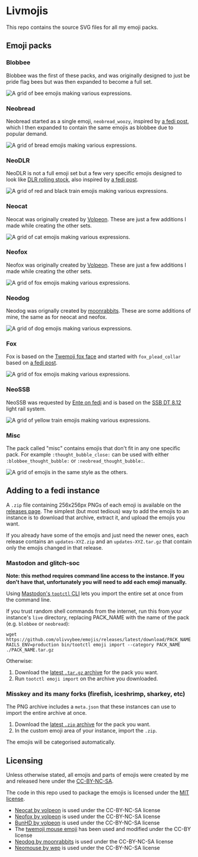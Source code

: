 # Livmojis

This repo contains the source SVG files for all my emoji packs.

## Emoji packs

### Blobbee

Blobbee was the first of these packs, and was originally designed to just be
pride flag bees but was then expanded to become a full set.

![A grid of bee emojis making various expressions.](https://github.com/olivvybee/emojis/releases/latest/download/preview-blobbee.png)

### Neobread

Neobread started as a single emoji, `neobread_woozy`, inspired by
[a fedi post](https://meow.woem.cat/notes/9qq5pizgf0bff23a), which I then
expanded to contain the same emojis as blobbee due to popular demand.

![A grid of bread emojis making various expressions.](https://github.com/olivvybee/emojis/releases/latest/download/preview-neobread.png)

### NeoDLR

NeoDLR is not a full emoji set but a few very specific emojis designed to look
like
[DLR rolling stock](https://en.wikipedia.org/wiki/Docklands_Light_Railway_rolling_stock),
also inspired by [a fedi post](https://meow.woem.cat/notes/9tkftowim4l7k08p).

![A grid of red and black train emojis making various expressions.](https://github.com/olivvybee/emojis/releases/latest/download/preview-neoDLR.png)

### Neocat

Neocat was originally created by [Volpeon](https://volpeon.ink/emojis/). These
are just a few additions I made while creating the other sets.

![A grid of cat emojis making various expressions.](https://github.com/olivvybee/emojis/releases/latest/download/preview-neocat.png)

### Neofox

Neofox was originally created by [Volpeon](https://volpeon.ink/emojis/). These
are just a few additions I made while creating the other sets.

![A grid of fox emojis making various expressions.](https://github.com/olivvybee/emojis/releases/latest/download/preview-neofox.png)

### Neodog

Neodog was orignally created by
[moonrabbits](https://git.gay/moonrabbits/neodog). These are some additions of
mine, the same as for neocat and neofox.

![A grid of dog emojis making various expressions.](https://github.com/olivvybee/emojis/releases/latest/download/preview-neodog.png)

### Fox

Fox is based on the
[Twemoji fox face](https://commons.wikimedia.org/wiki/File:Twemoji12_1f98a.svg)
and started with `fox_plead_collar` based on
[a fedi post](https://fox.nexus/@theresnotime/112418372868714476).

![A grid of fox emojis making various expressions.](https://github.com/olivvybee/emojis/releases/latest/download/preview-fox.png)

### NeoSSB

NeoSSB was requested by [Ente on fedi](@Erpel@hat-eine.entenbru.st) and is based
on the [SSB DT 8.12](https://en.wikipedia.org/wiki/SSB_DT_8) light rail system.

![A grid of yellow train emojis making various expressions.](https://github.com/olivvybee/emojis/releases/latest/download/preview-neossb.png)

### Misc

The pack called "misc" contains emojis that don't fit in any one specific pack.
For example `:thought_bubble_close:` can be used with either
`:blobbee_thought_bubble:` or `:neobread_thought_bubble:`.

![A grid of emojis in the same style as the others.](https://github.com/olivvybee/emojis/releases/latest/download/preview-misc.png)

## Adding to a fedi instance

A `.zip` file containing 256x256px PNGs of each emoji is available on the
[releases page](https://github.com/olivvybee/emojis/releases/latest). The
simplest (but most tedious) way to add the emojis to an instance is to download
that archive, extract it, and upload the emojis you want.

If you already have some of the emojis and just need the newer ones, each
release contains an `updates-XYZ.zip` and an `updates-XYZ.tar.gz` that contain
only the emojis changed in that release.

### Mastodon and glitch-soc

**Note: this method requires command line access to the instance. If you don't
have that, unfortunately you will need to add each emoji manually.**

Using
[Mastodon's `tootctl` CLI](https://docs.joinmastodon.org/admin/tootctl/#emoji-import)
lets you import the entire set at once from the command line.

If you trust random shell commands from the internet, run this from your
instance's `live` directory, replacing PACK_NAME with the name of the pack (e.g.
`blobbee` or `neobread`):

```
wget https://github.com/olivvybee/emojis/releases/latest/download/PACK_NAME.tar.gz
RAILS_ENV=production bin/tootctl emoji import --category PACK_NAME ./PACK_NAME.tar.gz
```

Otherwise:

1. Download the
   [latest `.tar.gz` archive](https://github.com/olivvybee/emojis/releases/latest)
   for the pack you want.
2. Run `tootctl emoji import` on the archive you downloaded.

### Misskey and its many forks (firefish, iceshrimp, sharkey, etc)

The PNG archive includes a `meta.json` that these instances can use to import
the entire archive at once.

1. Download the
   [latest `.zip` archive](https://github.com/olivvybee/emojis/releases/latest)
   for the pack you want.
2. In the custom emoji area of your instance, import the `.zip`.

The emojis will be categorised automatically.

## Licensing

Unless otherwise stated, all emojis and parts of emojis were created by me and
released here under the
[CC-BY-NC-SA](https://creativecommons.org/licenses/by-nc-sa/4.0/).

The code in this repo used to package the emojis is licensed under the
[MIT license](https://opensource.org/license/mit).

- [Neocat by volpeon](https://volpeon.ink/emojis/neocat/) is used under the
  CC-BY-NC-SA license
- [Neofox by volpeon](https://volpeon.ink/emojis/neofox/) is used under the
  CC-BY-NC-SA license
- [BunHD by volpeon](https://volpeon.ink/emojis/bunhd/) is used under the
  CC-BY-NC-SA license
- The
  [twemoji mouse emoji](https://commons.wikimedia.org/wiki/File:Twemoji_1f401.svg)
  has been used and modified under the CC-BY license
- [Neodog by moonrabbits](https://git.gay/moonrabbits/neodog) is used under the
  CC-BY-NC-SA license
- [Neomouse by wep](https://akko.eepy.zone/users/wep) is used under the
  CC-BY-NC-SA license
